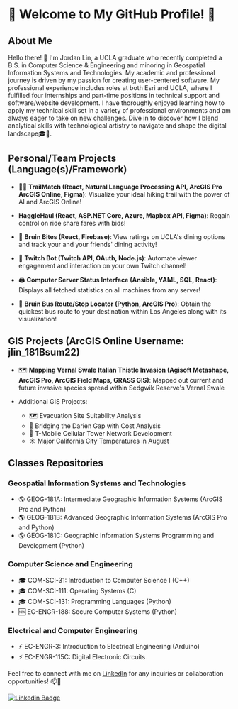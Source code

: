 # 🌟 Welcome to My GitHub Profile! 🌟

## About Me

Hello there! 👋 I'm Jordan Lin, a UCLA graduate who recently completed a B.S. in Computer Science & Engineering and minoring in Geospatial Information Systems and Technologies. My academic and professional journey is driven by my passion for creating user-centered software. My professional experience includes roles at both Esri and UCLA, where I fulfilled four internships and part-time positions in technical support and software/website development. I have thoroughly enjoyed learning how to apply my technical skill set in a variety of professional environments and am always eager to take on new challenges. Dive in to discover how I blend analytical skills with technological artistry to navigate and shape the digital landscape🎓🚀.

## Personal/Team Projects (Language(s)/Framework)

- 🚶‍♂️ **TrailMatch (React, Natural Language Processing API, ArcGIS Pro ArcGIS Online, Figma)**: Visualize your ideal hiking trail with the power of AI and ArcGIS Online!

- **HaggleHaul  (React, ASP.NET Core, Azure, Mapbox API, Figma)**: Regain control on ride share fares with bids!
  
- 🍔 **Bruin Bites (React, Firebase)**: View ratings on UCLA's dining options and track your and your friends' dining activity!

- 💬 **Twitch Bot (Twitch API, OAuth, Node.js)**: Automate viewer engagement and interaction on your own Twitch channel!

- 🖨️ **Computer Server Status Interface (Ansible, YAML, SQL, React)**: Displays all fetched statistics on all machines from any server!

- 🚌 **Bruin Bus Route/Stop Locator (Python, ArcGIS Pro)**: Obtain the quickest bus route to your destination within Los Angeles along with its visualization!
  
## GIS Projects (ArcGIS Online Username: jlin_181Bsum22)
- 🗺️ **Mapping Vernal Swale Italian Thistle Invasion (Agisoft Metashape, ArcGIS Pro, ArcGIS Field Maps, GRASS GIS)**: Mapped out current and future invasive species spread within Sedgwik Reserve's Vernal Swale 
  
- Additional GIS Projects:
  - 🗺️ Evacuation Site Suitability Analysis
  - 🌉 Bridging the Darien Gap with Cost Analysis
  - 📶 T-Mobile Cellular Tower Network Development
  - ☀️ Major California City Temperatures in August

## Classes Repositories

### Geospatial Information Systems and Technologies

- 🌎 GEOG-181A: Intermediate Geographic Information Systems (ArcGIS Pro and Python)
- 🌎 GEOG-181B: Advanced Geographic Information Systems (ArcGIS Pro and Python)
- 🌎 GEOG-181C: Geographic Information Systems Programming and Development (Python)

### Computer Science and Engineering

- 🎓 COM-SCI-31: Introduction to Computer Science I (C++)
- 🎓 COM-SCI-111: Operating Systems (C)
- 🎓 COM-SCI-131: Programming Languages (Python)
- 🆕 EC-ENGR-188: Secure Computer Systems (Python)

### Electrical and Computer Engineering

- ⚡ EC-ENGR-3: Introduction to Electrical Engineering (Arduino)
- ⚡ EC-ENGR-115C: Digital Electronic Circuits

Feel free to connect with me on [LinkedIn](https://www.linkedin.com/in/jordanlin2003) for any inquiries or collaboration opportunities! 📫🤝

[![Linkedin Badge](https://img.shields.io/badge/-JordanLin-blue?style=flat-square&logo=Linkedin&logoColor=white&link=https://www.linkedin.com/in/jordanlin2003/)](https://www.linkedin.com/in/jordanlin2003/)
